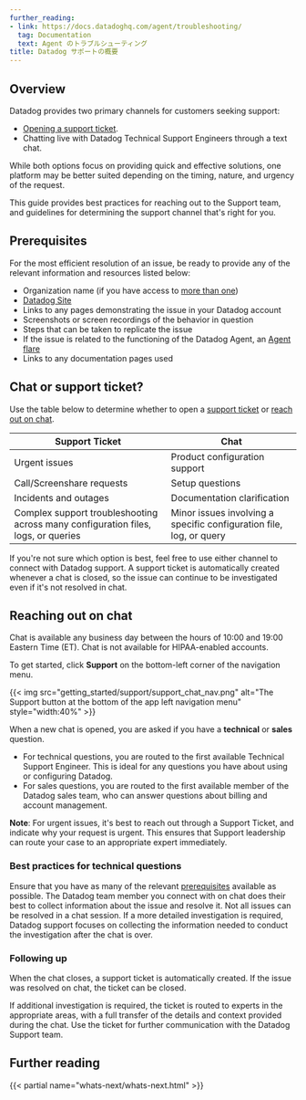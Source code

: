 ```yaml
---
further_reading:
- link: https://docs.datadoghq.com/agent/troubleshooting/
  tag: Documentation
  text: Agent のトラブルシューティング
title: Datadog サポートの概要
---
```


## Overview

Datadog provides two primary channels for customers seeking support:
   - [Opening a support ticket][1].
   - Chatting live with Datadog Technical Support Engineers through a text chat.

While both options focus on providing quick and effective solutions, one platform may be better suited depending on the timing, nature, and urgency of the request.

This guide provides best practices for reaching out to the Support team, and guidelines for determining the support channel that's right for you.

## Prerequisites

For the most efficient resolution of an issue, be ready to provide any of the relevant information and resources listed below:

   - Organization name (if you have access to [more than one][2])
   - [Datadog Site][3]
   - Links to any pages demonstrating the issue in your Datadog account
   - Screenshots or screen recordings of the behavior in question
   - Steps that can be taken to replicate the issue
   - If the issue is related to the functioning of the Datadog Agent, an [Agent flare][4]
   - Links to any documentation pages used

## Chat or support ticket?

Use the table below to determine whether to open a [support ticket][1] or [reach out on chat](#reaching-out-on-chat).

| Support Ticket                  | Chat        |
| ------------------------------- | ----------- |
| Urgent issues                   | Product configuration support
| Call/Screenshare requests       | Setup questions
| Incidents and outages           | Documentation clarification
| Complex support troubleshooting across many configuration files, logs, or queries | Minor issues involving a specific configuration file, log, or query

If you're not sure which option is best, feel free to use either channel to connect with Datadog support. A support ticket is automatically created whenever a chat is closed, so the issue can continue to be investigated even if it's not resolved in chat.

## Reaching out on chat

<div class="alert alert-warning">Chat is available any business day between the hours of 10:00 and 19:00 Eastern Time (ET). Chat is not available for HIPAA-enabled accounts.</a></div>

To get started, click **Support** on the bottom-left corner of the navigation menu.

{{< img src="getting_started/support/support_chat_nav.png" alt="The Support button at the bottom of the app left navigation menu" style="width:40%" >}}

When a new chat is opened, you are asked if you have a **technical** or **sales** question.
   - For technical questions, you are routed to the first available Technical Support Engineer. This is ideal for any questions you have about using or configuring Datadog.
   - For sales questions, you are routed to the first available member of the Datadog sales team, who can answer questions about billing and account management.

**Note**: For urgent issues, it's best to reach out through a Support Ticket, and indicate why your request is urgent. This ensures that Support leadership can route your case to an appropriate expert immediately.

### Best practices for technical questions

Ensure that you have as many of the relevant [prerequisites](#prerequisites) available as possible. The Datadog team member you connect with on chat does their best to collect information about the issue and resolve it. Not all issues can be resolved in a chat session. If a more detailed investigation is required, Datadog support focuses on collecting the information needed to conduct the investigation after the chat is over.

### Following up

When the chat closes, a support ticket is automatically created. If the issue was resolved on chat, the ticket can be closed.

If additional investigation is required, the ticket is routed to experts in the appropriate areas, with a full transfer of the details and context provided during the chat. Use the ticket for further communication with the Datadog Support team.

## Further reading

{{< partial name="whats-next/whats-next.html" >}}

[1]: https://help.datadoghq.com/hc/
[2]: /ja/account_management/org_switching/
[3]: /ja/getting_started/site/
[4]: /ja/agent/troubleshooting/send_a_flare/
